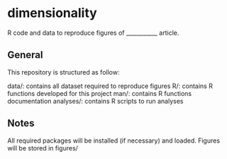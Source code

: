 # dimensionality
R code and data to reproduce figures of ___________ article.

## General
This repository is structured as follow:

data/: contains all dataset required to reproduce figures
R/: contains R functions developed for this project
man/: contains R functions documentation
analyses/: contains R scripts to run analyses

## Notes
All required packages will be installed (if necessary) and loaded.
Figures will be stored in figures/
